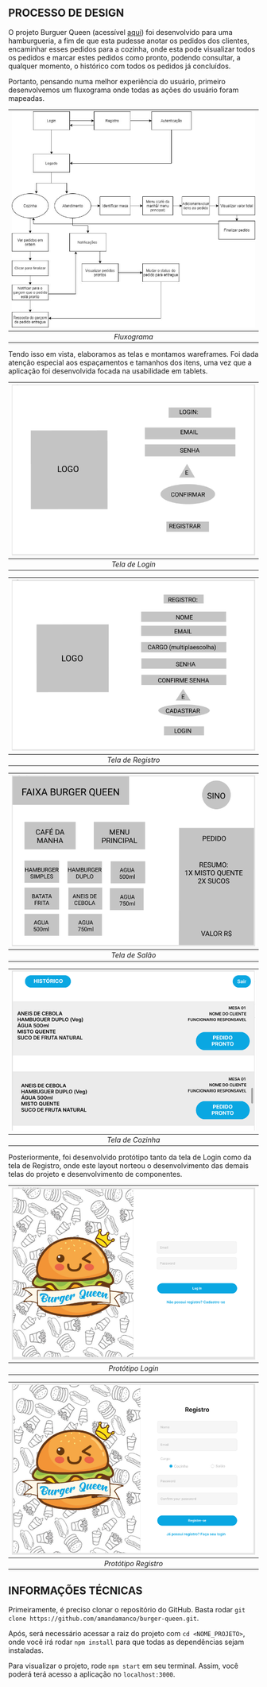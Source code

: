 ## PROCESSO DE DESIGN

O projeto Burguer Queen (acessível [aqui](https://labsap004-burger-queen.web.app/)) foi desenvolvido para uma hamburgueria, a fim de que esta pudesse anotar os pedidos dos clientes, encaminhar esses pedidos para a cozinha, onde esta pode visualizar todos os pedidos e marcar estes pedidos como pronto, podendo consultar, a qualquer momento, o histórico com todos os pedidos já concluídos.

Portanto, pensando numa melhor experiência do usuário, primeiro desenvolvemos um fluxograma onde todas as ações do usuário foram mapeadas. 

| ![Fluxograma](/src/assets/fluxograma.jpg) |
|:--:|
| *Fluxograma* |

Tendo isso em vista, elaboramos as telas e montamos wareframes. Foi dada atenção especial aos espaçamentos e tamanhos dos itens, uma vez que a aplicação foi desenvolvida focada na usabilidade em tablets. 

| ![Tela de Login](/src/assets/login.PNG) |
|:--:|
| *Tela de Login* |

| ![Tela de Resgistro](/src/assets/registro.PNG) |
|:--:|
| *Tela de Registro* |

| ![Tela de Salão](/src/assets/salao.PNG) |
|:--:|
| *Tela de Salão* |

| ![Tela de Cozinha](/src/assets/cozinha.PNG) |
|:--:|
| *Tela de Cozinha* |

Posteriormente, foi desenvolvido protótipo tanto da tela de Login como da tela de Registro, onde este layout norteou o desenvolvimento das demais telas do projeto e desenvolvimento de componentes.

| ![Protótipo Login](/src/assets/PROlogin.PNG) |
|:--:|
| *Protótipo Login* |

| ![Protótipo Registro](/src/assets/PROregistro.PNG) |
|:--:|
| *Protótipo Registro* |


## INFORMAÇÕES TÉCNICAS

Primeiramente, é preciso clonar o repositório do GitHub. Basta rodar `git clone https://github.com/amandamanco/burger-queen.git`.

Após, será necessário acessar a raiz do projeto com `cd <NOME_PROJETO>`, onde você irá rodar `npm install` para que todas as dependências sejam instaladas.

Para visualizar o projeto, rode `npm start` em seu terminal. Assim, você poderá terá acesso a aplicação no `localhost:3000`.

